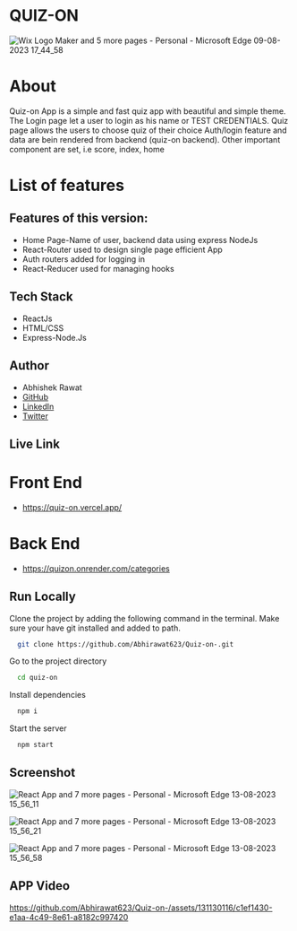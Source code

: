 # QUIZ-ON

![Wix Logo Maker and 5 more pages - Personal - Microsoft​ Edge 09-08-2023 17_44_58](https://github.com/Abhirawat623/Quiz-on-/assets/131130116/2d42db9b-1f35-4636-9fd2-65bfdf136b50)



# About

Quiz-on App is a simple and fast quiz app with beautiful and simple theme.
The Login page let a user to login as his name or TEST CREDENTIALS.
Quiz page allows the users to choose quiz of their choice 
Auth/login feature and data are bein rendered from backend (quiz-on backend).
Other important component are set, i.e score, index, home


# List of features

## Features of this version:
- Home Page-Name of user, backend data using express NodeJs
- React-Router used to design single page efficient App
- Auth routers added for logging in
- React-Reducer used for managing hooks

## Tech Stack

- ReactJs
- HTML/CSS
- Express-Node.Js


## Author

-   Abhishek Rawat
-   [GitHub](https://github.com/Abhirawat623)
-   [LinkedIn](https://www.linkedin.com/in/abhishek-rawat-598151240/)
-   [Twitter](https://twitter.com/Abhishekrwt38)


## Live Link
# Front End
- https://quiz-on.vercel.app/
# Back End
- https://quizon.onrender.com/categories


## Run Locally

Clone the project by adding the following command in the terminal.
Make sure your have git installed and added to path.

```bash
  git clone https://github.com/Abhirawat623/Quiz-on-.git
```

Go to the project directory

```bash
  cd quiz-on
```

Install dependencies

```bash
  npm i
```

Start the server

```bash
  npm start
```

## Screenshot
![React App and 7 more pages - Personal - Microsoft​ Edge 13-08-2023 15_56_11](https://github.com/Abhirawat623/Quiz-on-/assets/131130116/835b4eaa-08ea-431b-b78d-4af9a455ce3e)


![React App and 7 more pages - Personal - Microsoft​ Edge 13-08-2023 15_56_21](https://github.com/Abhirawat623/Quiz-on-/assets/131130116/9f01e37a-7d7c-4a47-97d6-c7f4022f9547)


![React App and 7 more pages - Personal - Microsoft​ Edge 13-08-2023 15_56_58](https://github.com/Abhirawat623/Quiz-on-/assets/131130116/c0181a09-28e5-48bf-b770-7532cbd776cc)






##  APP Video




https://github.com/Abhirawat623/Quiz-on-/assets/131130116/c1ef1430-e1aa-4c49-8e61-a8182c997420







